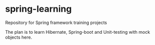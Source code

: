# spring-learning
Repository for Spring framework training projects

The plan is to learn Hibernate, Spring-boot and Unit-testing with mock objects here.
